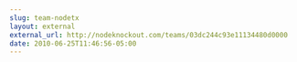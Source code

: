 ```yaml
---
slug: team-nodetx
layout: external
external_url: http://nodeknockout.com/teams/03dc244c93e11134480d0000
date: 2010-06-25T11:46:56-05:00
---
```

